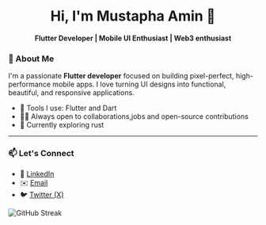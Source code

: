 <h1 align="center">Hi, I'm Mustapha Amin 👋</h1>
<p align="center">
  <b>Flutter Developer | Mobile UI Enthusiast | Web3 enthusiast</b>
</p>

### 🚀 About Me
I'm a passionate **Flutter developer** focused on building pixel-perfect, high-performance mobile apps. I love turning UI designs into functional, beautiful, and responsive applications. 

- 🔧 Tools I use: Flutter and Dart
- 👨‍💻 Always open to collaborations,jobs and open-source contributions
- 🦀 Currently exploring rust

---

### 📫 Let's Connect

- 💼 [LinkedIn](https://www.linkedin.com/in/mustapha-amin-3291b123a/)
- ✉️ [Email](mailto:mustaphaamin2003@gmail.com)
- 🐦 [Twitter (X)](https://x.com/mustieyameen)

![GitHub Streak](https://github-readme-streak-stats.herokuapp.com?user=mustapha-amin&theme=cobalt&date_format=j%20M%5B%20Y%5D&background=000000&border=7536B2&stroke=9243DD&ring=89502D&fire=FF9554&currStreakNum=D280FF&sideNums=BC52FF&currStreakLabel=64EAE2&sideLabels=48A8A2&dates=A42EE5&show=prs_merged,prs_merged_percentage)
